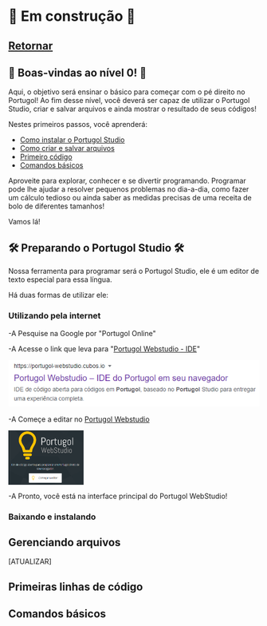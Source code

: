 # :hammer: Em construção :hammer:

## [Retornar](https://github.com/stallone-dev/exercicios_portugol_2022)

## 🚀 Boas-vindas ao nível 0! 🚀

Aqui, o objetivo será ensinar o básico para começar com o pé direito no Portugol! 
Ao fim desse nível, você deverá ser capaz de utilizar o Portugol Studio, criar e salvar arquivos 
e ainda mostrar o resultado de seus códigos!

Nestes primeiros passos, você aprenderá:

* [Como instalar o Portugol Studio](#preparando-o-portugol-studio)
* [Como criar e salvar arquivos](#gerenciando-arquivos)
* [Primeiro código](#primeiras-linhas-de-código)
* [Comandos básicos](#comandos-básicos)

Aproveite para explorar, conhecer e se divertir programando. Programar pode lhe ajudar a resolver 
pequenos problemas no dia-a-dia, como fazer um cálculo tedioso ou ainda saber as medidas precisas 
de uma receita de bolo de diferentes tamanhos!

Vamos lá!

## 🛠️ Preparando o Portugol Studio 🛠️
Nossa ferramenta para programar será o Portugol Studio, ele é um editor de texto especial para essa língua.

Há duas formas de utilizar ele:

### **Utilizando pela internet**

-A Pesquise na Google por "Portugol Online"

-A Acesse o link que leva para "[Portugol Webstudio - IDE](https://portugol-webstudio.cubos.io/)"

![PortugolWeb Google](/z_imagens/PortugolGoogle.png)

-A Começe a editar no [Portugol Webstudio](https://portugol-webstudio.cubos.io/ide)

<img align="center" src="/z_imagens/PortugolWebLogo.png" alt="Portugol Web Logo" width="30%">

-A Pronto, você está na interface principal do Portugol WebStudio!




### **Baixando e instalando**

## Gerenciando arquivos
[ATUALIZAR]

## Primeiras linhas de código

## Comandos básicos